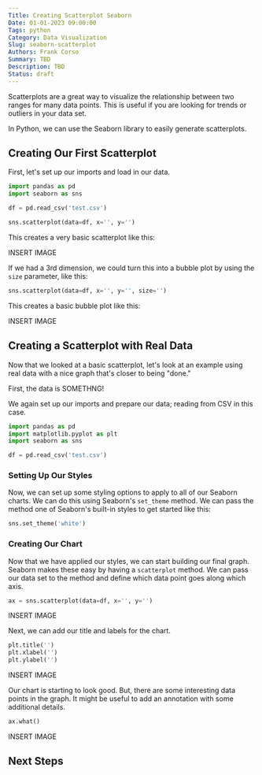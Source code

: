 ```yaml
---
Title: Creating Scatterplot Seaborn
Date: 01-01-2023 09:00:00
Tags: python
Category: Data Visualization
Slug: seaborn-scatterplot
Authors: Frank Corso
Summary: TBD
Description: TBD
Status: draft
---
```


Scatterplots are a great way to visualize the relationship between two ranges for many data points. This is useful if you are looking for trends or outliers in your data set.

In Python, we can use the Seaborn library to easily generate scatterplots.

## Creating Our First Scatterplot

First, let's set up our imports and load in our data.

```python
import pandas as pd
import seaborn as sns

df = pd.read_csv('test.csv')
```


```python
sns.scatterplot(data=df, x='', y='')
```

This creates a very basic scatterplot like this:

INSERT IMAGE

If we had a 3rd dimension, we could turn this into a bubble plot by using the `size` parameter, like this:

```python
sns.scatterplot(data=df, x='', y='', size='')
```

This creates a basic bubble plot like this:

INSERT IMAGE

## Creating a Scatterplot with Real Data

Now that we looked at a basic scatterplot, let's look at an example using real data with a nice graph that's closer to being "done."

First, the data is SOMETHNG!

We again set up our imports and prepare our data; reading from CSV in this case.

```python
import pandas as pd
import matplotlib.pyplot as plt
import seaborn as sns

df = pd.read_csv('test.csv')
```

### Setting Up Our Styles

Now, we can set up some styling options to apply to all of our Seaborn charts. We can do this using Seaborn's `set_theme` method. We can pass the method one of Seaborn's built-in styles to get started like this:

```python
sns.set_theme('white')
```

### Creating Our Chart

Now that we have applied our styles, we can start building our final graph. Seaborn makes these easy by having a `scatterplot` method. We can pass our data set to the method and define which data point goes along which axis.

```python
ax = sns.scatterplot(data=df, x='', y='')
```

INSERT IMAGE

Next, we can add our title and labels for the chart.

```python
plt.title('')
plt.xlabel('')
plt.ylabel('')
```

INSERT IMAGE

Our chart is starting to look good. But, there are some interesting data points in the graph. It might be useful to add an annotation with some additional details.

```python
ax.what()
```

INSERT IMAGE

## Next Steps
